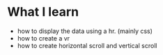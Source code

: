 # What I learn

- how to display the data using a hr. (mainly css)
- how to create a vr
- how to create horizontal scroll and vertical scroll
